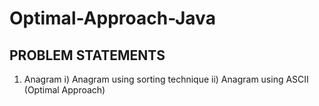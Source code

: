 # Optimal-Approach-Java
## PROBLEM STATEMENTS
1) Anagram
   i) Anagram using sorting technique
   ii) Anagram using ASCII (Optimal Approach)
   
